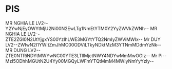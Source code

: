 # PIS
MR NGHIA LE LV2--Y2YwNjEyOWYtMjU2Ni00N2EwLTg1NmEtYTM0Y2YyZWVkZWNh--
MR NGHIA LE LV2--ZTE2ZGI0N2UtYjgxYS00YzlhLWE3MGYtYTQ2NmIyZWViMWIx--
Mr DUY LV2--ZWIwN2I1YWItZmJhMC00ODViLTkyNDktMzM3YTNmMDdmYzNk--
MR DUNG LV2--ZTE0NTRiNDYtMWYwNC00YTE3LTllMjctNWY4NDYwMmMwOGIz--
Mr Pi--MzI5ODhhMGUtN2U4Yy00MGQyLWFmYTQtMmM4MWIyNmYyYzIy--
